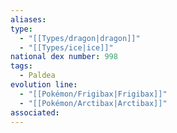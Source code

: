 ```yaml
---
aliases: 
type:
  - "[[Types/dragon|dragon]]"
  - "[[Types/ice|ice]]"
national dex number: 998
tags:
  - Paldea
evolution line:
  - "[[Pokémon/Frigibax|Frigibax]]"
  - "[[Pokémon/Arctibax|Arctibax]]"
associated: 
---
```

